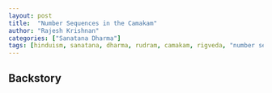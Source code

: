 ```yaml
---
layout: post
title:  "Number Sequences in the Camakam"
author: "Rajesh Krishnan"
categories: ["Sanatana Dharma"]
tags: [hinduism, sanatana, dharma, rudram, camakam, rigveda, "number sequences"]
---
```


## Backstory

